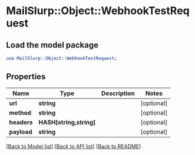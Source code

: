 # MailSlurp::Object::WebhookTestRequest

## Load the model package
```perl
use MailSlurp::Object::WebhookTestRequest;
```

## Properties
Name | Type | Description | Notes
------------ | ------------- | ------------- | -------------
**url** | **string** |  | [optional] 
**method** | **string** |  | [optional] 
**headers** | **HASH[string,string]** |  | [optional] 
**payload** | **string** |  | [optional] 

[[Back to Model list]](../README#documentation-for-models) [[Back to API list]](../README#documentation-for-api-endpoints) [[Back to README]](../README)


